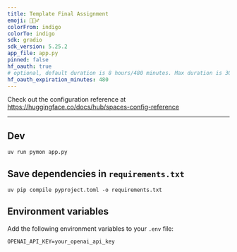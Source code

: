 ```yaml
---
title: Template Final Assignment
emoji: 🕵🏻‍♂️
colorFrom: indigo
colorTo: indigo
sdk: gradio
sdk_version: 5.25.2
app_file: app.py
pinned: false
hf_oauth: true
# optional, default duration is 8 hours/480 minutes. Max duration is 30 days/43200 minutes.
hf_oauth_expiration_minutes: 480
---
```


Check out the configuration reference at https://huggingface.co/docs/hub/spaces-config-reference

---

## Dev

`uv run pymon app.py`

## Save dependencies in `requirements.txt`

`uv pip compile pyproject.toml -o requirements.txt`

## Environment variables

Add the following environment variables to your `.env` file:

```env
OPENAI_API_KEY=your_openai_api_key
```
